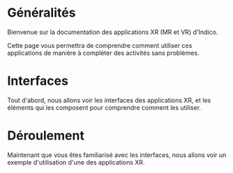 # Généralités
Bienvenue sur la documentation des applications XR (MR et VR) d'Indico.

Cette page vous permettra de comprendre comment utiliser ces applications de manière à compléter des activités sans problèmes.

# Interfaces
Tout d'abord, nous allons voir les interfaces des applications XR, et les éléments qui les composent pour comprendre comment les utiliser.


# Déroulement
Maintenant que vous êtes familiarisé avec les interfaces, nous allons voir un exemple d'utilisation d'une des applications XR.